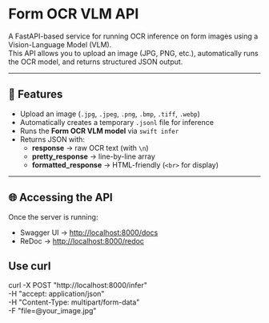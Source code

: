 # Form OCR VLM API

A FastAPI-based service for running OCR inference on form images using a Vision-Language Model (VLM).  
This API allows you to upload an image (JPG, PNG, etc.), automatically runs the OCR model, and returns structured JSON output.

---

## 🚀 Features
- Upload an image (`.jpg`, `.jpeg`, `.png`, `.bmp`, `.tiff`, `.webp`)
- Automatically creates a temporary `.jsonl` file for inference
- Runs the **Form OCR VLM model** via `swift infer`
- Returns JSON with:
  - **response** → raw OCR text (with `\n`)
  - **pretty_response** → line-by-line array
  - **formatted_response** → HTML-friendly (`<br>` for display)

---
## 🌐 Accessing the API

Once the server is running:

- Swagger UI → [http://localhost:8000/docs](http://localhost:8000/docs)
- ReDoc → [http://localhost:8000/redoc](http://localhost:8000/redoc)

## Use curl

curl -X POST "http://localhost:8000/infer" \
  -H "accept: application/json" \
  -H "Content-Type: multipart/form-data" \
  -F "file=@your_image.jpg"


